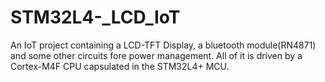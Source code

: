 # STM32L4-_LCD_IoT
An IoT project containing a LCD-TFT Display, a bluetooth module(RN4871) and some other circuits fore power management. All of it is driven by a Cortex-M4F CPU capsulated in the STM32L4+ MCU. 

